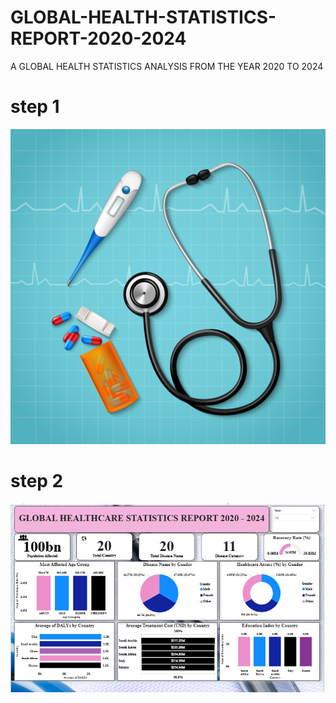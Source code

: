# GLOBAL-HEALTH-STATISTICS-REPORT-2020-2024
A GLOBAL HEALTH STATISTICS ANALYSIS FROM THE YEAR 2020 TO 2024
# step 1
![dashboard](16379.jpg)
# step 2
![dashboard](HEALTHCARE.PNG)
